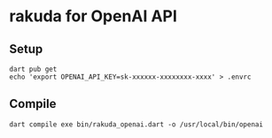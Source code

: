 # rakuda for OpenAI API

## Setup

```
dart pub get
echo 'export OPENAI_API_KEY=sk-xxxxxx-xxxxxxxx-xxxx' > .envrc
```

## Compile

```
dart compile exe bin/rakuda_openai.dart -o /usr/local/bin/openai
```
